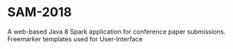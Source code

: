 # SAM-2018

A web-based Java 8 Spark application for conference paper submissions. Freemarker templates used for User-Interface 
